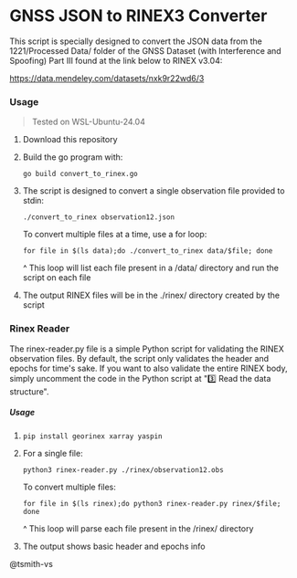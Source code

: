 # GNSS JSON to RINEX3 Converter

This script is specially designed to convert the JSON data from the 1221/Processed Data/ folder of the GNSS Dataset (with Interference and Spoofing) Part III found at the link below to RINEX v3.04:

https://data.mendeley.com/datasets/nxk9r22wd6/3

### Usage
> Tested on WSL-Ubuntu-24.04
1. Download this repository
2. Build the go program with:
    
    `go build convert_to_rinex.go`
3. The script is designed to convert a single observation file provided to stdin:
    
    `./convert_to_rinex observation12.json`
    
    To convert multiple files at a time, use a for loop:
    
    `for file in $(ls data);do ./convert_to_rinex data/$file; done`
    
    ^ This loop will list each file present in a /data/ directory and run the script on each file
4. The output RINEX files will be in the ./rinex/ directory created by the script

### Rinex Reader
The rinex-reader.py file is a simple Python script for validating the RINEX observation files. By default, the script only validates the header and epochs for time's sake. If you want to also validate the entire RINEX body, simply uncomment the code in the Python script at "3️⃣ Read the data structure".

##### Usage
1. `pip install georinex xarray yaspin`
2. For a single file:

    `python3 rinex-reader.py ./rinex/observation12.obs`

    To convert multiple files:

    `for file in $(ls rinex);do python3 rinex-reader.py rinex/$file; done`

    ^ This loop will parse each file present in the /rinex/ directory
3. The output shows basic header and epochs info

@tsmith-vs